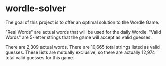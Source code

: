 # wordle-solver
The goal of this project is to offer an optimal solution to the Wordle Game.

"Real Words" are actual words that will be used for the daily Wordle.
"Valid Words" are 5-letter strings that the game will accept as valid guesses.

There are 2,309 actual words.
There are 10,665 total strings listed as valid guesses.
These lists are mutually exclusive, so there are actually 12,974 total valid guesses for this game.